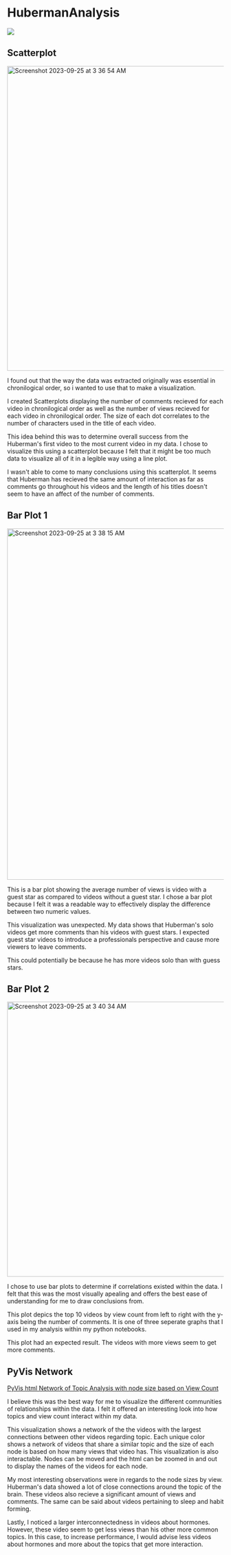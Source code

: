 # HubermanAnalysis
<img src="https://hubermanlab.com/wp-content/uploads/2021/05/Huberman-Lab-Podcast-Intro-1920x1080-1-1080x608.jpeg">

## Scatterplot
<img width="707" alt="Screenshot 2023-09-25 at 3 36 54 AM" src="https://github.com/TheAhmir/HubermanAnalysis/assets/100968856/383c4e78-74a1-4936-adfd-51ca5b103194">

I found out that the way the data was extracted originally was essential in chronilogical order, so i wanted to use that to make a visualization.

I created Scatterplots displaying the number of comments recieved for each video in chronilogical order as well as the number of views recieved for each video in chronilogical order. The size of each dot correlates to the number of characters used in the title of each video.

This idea behind this was to determine overall success from the Huberman's first video to the most current video in my data. I chose to visualize this using a scatterplot because I felt that it might be too much data to visualize all of it in a legible way using a line plot.

I wasn't able to come to many conclusions using this scatterplot. It seems that Huberman has recieved the same amount of interaction as far as comments go throughout his videos and the length of his titles doesn't seem to have an affect of the number of comments.

## Bar Plot 1

<img width="815" alt="Screenshot 2023-09-25 at 3 38 15 AM" src="https://github.com/TheAhmir/HubermanAnalysis/assets/100968856/4a0f45c0-611c-49f4-8815-dac07b3d43ae">

This is a bar plot showing the average number of views is video with a guest star as compared to videos without a guest star. I chose a bar plot because I felt it was a readable way to effectively display the difference between two numeric values.

This visualization was unexpected. My data shows that Huberman's solo videos get more comments than his videos with guest stars. I expected guest star videos to introduce a professionals perspective and cause more viewers to leave comments. 

This could potentially be because he has more videos solo than with guess stars.

## Bar Plot 2
<img width="638" alt="Screenshot 2023-09-25 at 3 40 34 AM" src="https://github.com/TheAhmir/HubermanAnalysis/assets/100968856/754e46ac-8b74-4214-8e89-cdc0aaac0604">

I chose to use bar plots to determine if correlations existed within the data. I felt that this was the most visually apealing and offers the best ease of understanding for me to draw conclusions from.

This plot depics the top 10 videos by view count from left to right with the y-axis being the number of comments. It is one of three seperate graphs that I used in my analysis within my python notebooks.

This plot had an expected result. The videos with more views seem to get more comments.

## PyVis Network
[PyVis html Network of Topic Analysis with node size based on View Count](https://dl.dropboxusercontent.com/scl/fi/60z6nmqt9u17wluqrl4xt/topic_analyses_communities-size_by_views.html?rlkey=rrhcy0mrvneuxjvtdhpxdb2vh&raw=1)

I believe this was the best way for me to visualize the different communities of relationships within the data. I felt it offered an interesting look into how topics and view count interact within my data.

This visualization shows a network of the the videos with the largest connections between other videos regarding topic. Each unique color shows a network of videos that share a similar topic and the size of each node is based on how many views that video has. This visualization is also interactable. Nodes can be moved and the html can be zoomed in and out to display the names of the videos for each node.

My most interesting observations were in regards to the node sizes by view. Huberman's data showed a lot of close connections around the topic of the brain. These videos also recieve a significant amount of views and comments. The same can be said about videos pertaining to sleep and habit forming.

Lastly, I noticed a larger interconnectedness in videos about hormones. However, these video seem to get less views than his other more common topics. In this case, to increase performance, I would advise less videos about hormones and more about the topics that get more interaction.
